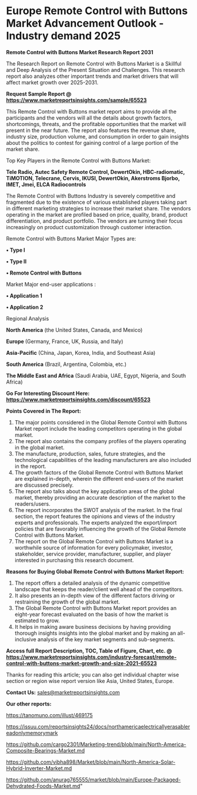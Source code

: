 # Europe Remote Control with Buttons Market Advancement Outlook - Industry demand 2025

<strong>Remote Control with Buttons Market Research Report 2031</strong>

The Research Report on Remote Control with Buttons Market is a Skillful and Deep Analysis of the Present Situation and Challenges. This research report also analyzes other important trends and market drivers that will affect market growth over 2025-2031.

<strong>Request Sample Report @ <a href=https://www.marketreportsinsights.com/sample/65523>https://www.marketreportsinsights.com/sample/65523</a></strong>

This Remote Control with Buttons market report aims to provide all the participants and the vendors will all the details about growth factors, shortcomings, threats, and the profitable opportunities that the market will present in the near future. The report also features the revenue share, industry size, production volume, and consumption in order to gain insights about the politics to contest for gaining control of a large portion of the market share.

Top Key Players in the Remote Control with Buttons Market:

<strong>Tele Radio, Autec Safety Remote Control, DewertOkin, HBC-radiomatic, TiMOTION, Telecrane, Cervis, IKUSI, DewertOkin, Akerstroms Bjorbo, IMET, Jmei, ELCA Radiocontrols</strong>

The Remote Control with Buttons Industry is severely competitive and fragmented due to the existence of various established players taking part in different marketing strategies to increase their market share. The vendors operating in the market are profiled based on price, quality, brand, product differentiation, and product portfolio. The vendors are turning their focus increasingly on product customization through customer interaction.

Remote Control with Buttons Market Major Types are:

<strong>• Type I

• Type II

• Remote Control with Buttons</strong>

Market Major end-user applications :

<strong>• Application 1

• Application 2</strong>

Regional Analysis

</u><strong><b>North America</b></strong> (the United States, Canada, and Mexico)

<strong><b>Europe </b></strong>(Germany, France, UK, Russia, and Italy)

<strong><b>Asia-Pacific</b></strong> (China, Japan, Korea, India, and Southeast Asia)

<strong><b>South America</b></strong> (Brazil, Argentina, Colombia, etc.)

<strong><b>The Middle East and Africa</b></strong> (Saudi Arabia, UAE, Egypt, Nigeria, and South Africa)

<strong>Go For Interesting Discount Here: <a href=https://www.marketreportsinsights.com/discount/65523>https://www.marketreportsinsights.com/discount/65523</a></strong>

<strong>Points Covered in The Report:</strong>
<ol>
  <li>The major points considered in the Global Remote Control with Buttons Market report include the leading competitors operating in the global market.</li>
  <li>The report also contains the company profiles of the players operating in the global market.</li>
  <li>The manufacture, production, sales, future strategies, and the technological capabilities of the leading manufacturers are also included in the report.</li>
  <li>The growth factors of the Global Remote Control with Buttons Market are explained in-depth, wherein the different end-users of the market are discussed precisely.</li>
  <li>The report also talks about the key application areas of the global market, thereby providing an accurate description of the market to the readers/users.</li>
  <li>The report incorporates the SWOT analysis of the market. In the final section, the report features the opinions and views of the industry experts and professionals. The experts analyzed the export/import policies that are favorably influencing the growth of the Global Remote Control with Buttons Market.</li>
  <li>The report on the Global Remote Control with Buttons Market is a worthwhile source of information for every policymaker, investor, stakeholder, service provider, manufacturer, supplier, and player interested in purchasing this research document.</li>
</ol>
<strong>Reasons for Buying Global Remote Control with Buttons Market Report:</strong>

<ol>
  <li>The report offers a detailed analysis of the dynamic competitive landscape that keeps the reader/client well ahead of the competitors.</li>
  <li>It also presents an in-depth view of the different factors driving or restraining the growth of the global market.</li>
  <li>The Global Remote Control with Buttons Market report provides an eight-year forecast evaluated on the basis of how the market is estimated to grow.</li>
  <li>It helps in making aware business decisions by having providing thorough insights insights into the global market and by making an all-inclusive analysis of the key market segments and sub-segments.</li>
</ol>
<strong>Access full Report Description, TOC, Table of Figure, Chart, etc. @ <a href=https://www.marketreportsinsights.com/industry-forecast/remote-control-with-buttons-market-growth-and-size-2021-65523>https://www.marketreportsinsights.com/industry-forecast/remote-control-with-buttons-market-growth-and-size-2021-65523</a></strong>


Thanks for reading this article; you can also get individual chapter wise section or region wise report version like Asia, United States, Europe.

<strong>Contact Us:</strong>
sales@marketreportsinsights.com

<strong>Our other reports:</strong>

<a href=https://tanomuno.com/illust/469175>https://tanomuno.com/illust/469175</a>

<a href=https://issuu.com/reportsinsights24/docs/northamericaelectricallyerasablereadonlymemorymark>https://issuu.com/reportsinsights24/docs/northamericaelectricallyerasablereadonlymemorymark</a>

<a href=https://github.com/cargo2301/Marketing-trend/blob/main/North-America-Composite-Bearings-Market.md>https://github.com/cargo2301/Marketing-trend/blob/main/North-America-Composite-Bearings-Market.md</a>

<a href=https://github.com/vibha898/Market/blob/main/North-America-Solar-Hybrid-Inverter-Market.md>https://github.com/vibha898/Market/blob/main/North-America-Solar-Hybrid-Inverter-Market.md</a>

<a href=https://github.com/anurag765555/market/blob/main/Europe-Packaged-Dehydrated-Foods-Market.md>https://github.com/anurag765555/market/blob/main/Europe-Packaged-Dehydrated-Foods-Market.md</a>"

